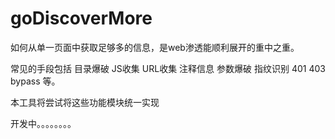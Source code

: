 # goDiscoverMore

如何从单一页面中获取足够多的信息，是web渗透能顺利展开的重中之重。

常见的手段包括  目录爆破  JS收集 URL收集 注释信息 参数爆破 指纹识别   401 403 bypass 等。

本工具将尝试将这些功能模块统一实现

开发中。。。。。。。。
